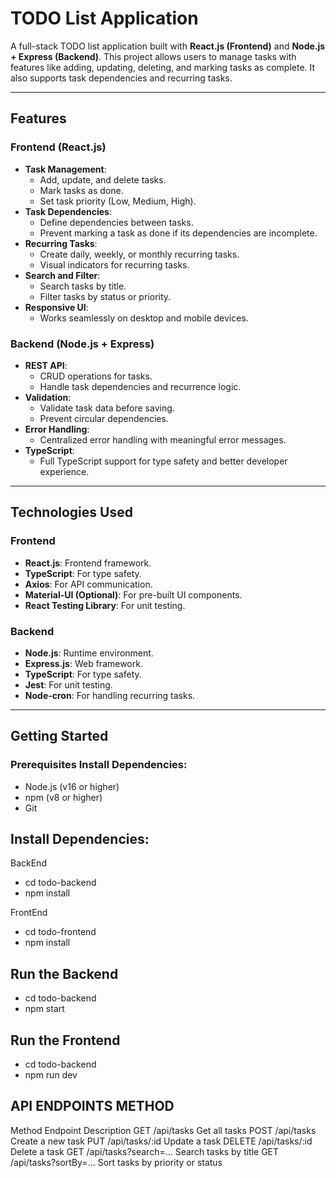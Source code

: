 # TODO List Application

A full-stack TODO list application built with **React.js (Frontend)** and **Node.js + Express (Backend)**. This project allows users to manage tasks with features like adding, updating, deleting, and marking tasks as complete. It also supports task dependencies and recurring tasks.

---

## Features

### Frontend (React.js)

- **Task Management**:
  - Add, update, and delete tasks.
  - Mark tasks as done.
  - Set task priority (Low, Medium, High).
- **Task Dependencies**:
  - Define dependencies between tasks.
  - Prevent marking a task as done if its dependencies are incomplete.
- **Recurring Tasks**:
  - Create daily, weekly, or monthly recurring tasks.
  - Visual indicators for recurring tasks.
- **Search and Filter**:
  - Search tasks by title.
  - Filter tasks by status or priority.
- **Responsive UI**:
  - Works seamlessly on desktop and mobile devices.

### Backend (Node.js + Express)

- **REST API**:
  - CRUD operations for tasks.
  - Handle task dependencies and recurrence logic.
- **Validation**:
  - Validate task data before saving.
  - Prevent circular dependencies.
- **Error Handling**:
  - Centralized error handling with meaningful error messages.
- **TypeScript**:
  - Full TypeScript support for type safety and better developer experience.

---

## Technologies Used

### Frontend

- **React.js**: Frontend framework.
- **TypeScript**: For type safety.
- **Axios**: For API communication.
- **Material-UI (Optional)**: For pre-built UI components.
- **React Testing Library**: For unit testing.

### Backend

- **Node.js**: Runtime environment.
- **Express.js**: Web framework.
- **TypeScript**: For type safety.
- **Jest**: For unit testing.
- **Node-cron**: For handling recurring tasks.

---

## Getting Started

### Prerequisites Install Dependencies:

- Node.js (v16 or higher)
- npm (v8 or higher)
- Git

## Install Dependencies:

BackEnd

- cd todo-backend
- npm install

FrontEnd

- cd todo-frontend
- npm install

## Run the Backend

- cd todo-backend
- npm start

## Run the Frontend

- cd todo-backend
- npm run dev

## API ENDPOINTS METHOD

Method Endpoint Description
GET /api/tasks Get all tasks
POST /api/tasks Create a new task
PUT /api/tasks/:id Update a task
DELETE /api/tasks/:id Delete a task
GET /api/tasks?search=... Search tasks by title
GET /api/tasks?sortBy=... Sort tasks by priority or status
